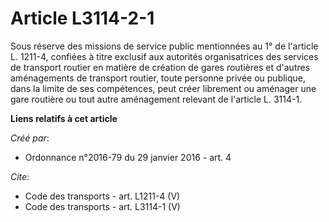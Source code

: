 # Article L3114-2-1

Sous réserve des missions de service public mentionnées au 1° de l'article L. 1211-4, confiées à titre exclusif aux autorités
organisatrices des services de transport routier en matière de création de gares routières et d'autres aménagements de
transport routier, toute personne privée ou publique, dans la limite de ses compétences, peut créer librement ou aménager une
gare routière ou tout autre aménagement relevant de l'article L. 3114-1.

**Liens relatifs à cet article**

_Créé par_:

  - Ordonnance n°2016-79 du 29 janvier 2016 - art. 4

_Cite_:

  - Code des transports - art. L1211-4 (V)
  - Code des transports - art. L3114-1 (V)
